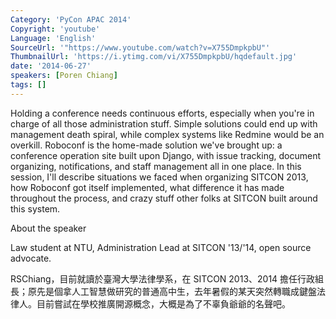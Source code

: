 ```yaml
---
Category: 'PyCon APAC 2014'
Copyright: 'youtube'
Language: 'English'
SourceUrl: '"https://www.youtube.com/watch?v=X755DmpkpbU"'
ThumbnailUrl: 'https://i.ytimg.com/vi/X755DmpkpbU/hqdefault.jpg'
date: '2014-06-27'
speakers: [Poren Chiang]
tags: []
---
```

Holding a conference needs continuous efforts, especially when you're in charge of all those administration stuff. Simple solutions could end up with management death spiral, while complex systems like Redmine would be an overkill. Roboconf is the home-made solution we've brought up: a conference operation site built upon Django, with issue tracking, document organizing, notifications, and staff management all in one place. In this session, I'll describe situations we faced when organizing SITCON 2013, how Roboconf got itself implemented, what difference it has made throughout the process, and crazy stuff other folks at SITCON built around this system.


About the speaker

Law student at NTU, Administration Lead at SITCON '13/'14, open source advocate.

RSChiang，目前就讀於臺灣大學法律學系，在 SITCON 2013、2014 擔任行政組長；原先是個拿人工智慧做研究的普通高中生，去年暑假的某天突然轉職成鍵盤法律人。目前嘗試在學校推廣開源概念，大概是為了不辜負爺爺的名聲吧。